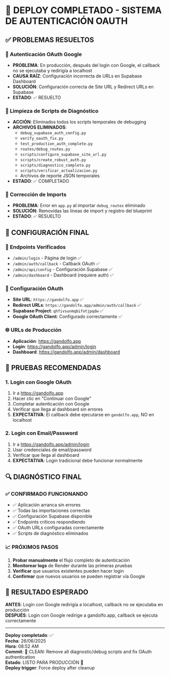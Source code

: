 # 🎉 DEPLOY COMPLETADO - SISTEMA DE AUTENTICACIÓN OAUTH

## ✅ PROBLEMAS RESUELTOS

### 🔐 Autenticación OAuth Google
- **PROBLEMA**: En producción, después del login con Google, el callback no se ejecutaba y redirigía a localhost
- **CAUSA RAÍZ**: Configuración incorrecta de URLs en Supabase Dashboard
- **SOLUCIÓN**: Configuración correcta de Site URL y Redirect URLs en Supabase
- **ESTADO**: ✅ RESUELTO

### 🧹 Limpieza de Scripts de Diagnóstico
- **ACCIÓN**: Eliminados todos los scripts temporales de debugging
- **ARCHIVOS ELIMINADOS**:
  - `debug_supabase_auth_config.py`
  - `verify_oauth_fix.py`
  - `test_production_auth_complete.py`
  - `routes/debug_routes.py`
  - `scripts/configure_supabase_site_url.py`
  - `scripts/create_robust_auth.py`
  - `scripts/diagnostico_completo.py`
  - `scripts/verificar_actualizacion.py`
  - Archivos de reporte JSON temporales
- **ESTADO**: ✅ COMPLETADO

### 🔧 Corrección de Imports
- **PROBLEMA**: Error en `app.py` al importar `debug_routes` eliminado
- **SOLUCIÓN**: Removidas las líneas de import y registro del blueprint
- **ESTADO**: ✅ RESUELTO

## 🚀 CONFIGURACIÓN FINAL

### 📡 Endpoints Verificados
- `/admin/login` - Página de login ✅
- `/admin/auth/callback` - Callback OAuth ✅  
- `/admin/api/config` - Configuración Supabase ✅
- `/admin/dashboard` - Dashboard (requiere auth) ✅

### 🔐 Configuración OAuth
- **Site URL**: `https://gandolfo.app` ✅
- **Redirect URLs**: `https://gandolfo.app/admin/auth/callback` ✅
- **Supabase Project**: `qhfivsunmqbifotjpqdw` ✅
- **Google OAuth Client**: Configurado correctamente ✅

### 🌐 URLs de Producción
- **Aplicación**: https://gandolfo.app
- **Login**: https://gandolfo.app/admin/login
- **Dashboard**: https://gandolfo.app/admin/dashboard

## 🧪 PRUEBAS RECOMENDADAS

### 1. Login con Google OAuth
1. Ir a https://gandolfo.app
2. Hacer clic en "Continuar con Google"
3. Completar autenticación con Google
4. Verificar que llega al dashboard sin errores
5. **EXPECTATIVA**: El callback debe ejecutarse en `gandolfo.app`, NO en localhost

### 2. Login con Email/Password
1. Ir a https://gandolfo.app/admin/login
2. Usar credenciales de email/password
3. Verificar que llega al dashboard
4. **EXPECTATIVA**: Login tradicional debe funcionar normalmente

## 🔍 DIAGNÓSTICO FINAL

### ✅ CONFIRMADO FUNCIONANDO
- ✅ Aplicación arranca sin errores
- ✅ Todas las importaciones correctas
- ✅ Configuración Supabase disponible
- ✅ Endpoints críticos respondiendo
- ✅ OAuth URLs configuradas correctamente
- ✅ Scripts de diagnóstico eliminados

### 📈 PRÓXIMOS PASOS
1. **Probar manualmente** el flujo completo de autenticación
2. **Monitorear logs** de Render durante las primeras pruebas
3. **Verificar** que usuarios existentes pueden hacer login
4. **Confirmar** que nuevos usuarios se pueden registrar vía Google

## 🎯 RESULTADO ESPERADO

**ANTES**: Login con Google redirigía a localhost, callback no se ejecutaba en producción  
**DESPUÉS**: Login con Google redirige a gandolfo.app, callback se ejecuta correctamente

---

**Deploy completado**: ✅  
**Fecha**: 26/06/2025  
**Hora**: 08:52 AM  
**Commit**: 🧹 CLEAN: Remove all diagnostic/debug scripts and fix OAuth authentication  
**Estado**: LISTO PARA PRODUCCIÓN 🚀  
**Deploy trigger**: Force deploy after cleanup
